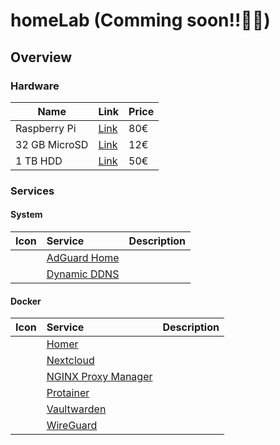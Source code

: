 # homeLab (Comming soon!!🚧🚧)

## Overview
### Hardware
| Name | Link | Price |
|--- |---|--- |
| Raspberry Pi  | [Link](https://www.raspberrypi.com/products/raspberry-pi-400/) | 80€ |
| 32 GB MicroSD | [Link](https://www.amazon.es/Gigastone-gs-2in1600-tarjeta-memoria-adaptador/dp/B01N7DE9VG/ref=sr_1_3_sspa?keywords=32gb+micro+sd&qid=1661711836&sprefix=32gb+mi%2Caps%2C133&sr=8-3-spons&psc=1&spLa=ZW5jcnlwdGVkUXVhbGlmaWVyPUEyMFRQMFY0VTVZT1JFJmVuY3J5cHRlZElkPUEwMjAwNzk0VjlTN0lYWVBZWDBCJmVuY3J5cHRlZEFkSWQ9QTAzMzA1NDkxVklRV1JPQkg0MUFNJndpZGdldE5hbWU9c3BfYXRmJmFjdGlvbj1jbGlja1JlZGlyZWN0JmRvTm90TG9nQ2xpY2s9dHJ1ZQ==) | 12€ |
| 1 TB HDD | [Link](https://www.amazon.es/WD-Elements-Disco-Externo-port%C3%A1til/dp/B06VVS7S94/ref=sr_1_omk_6?keywords=disco+duro+1tb&qid=1661715026&sr=8-6)| 50€ |

### Services
#### System
| Icon | Service | Description |
|:---|:---|---:|
| | [AdGuard Home](https://github.com/AdguardTeam/AdGuardHome) | |
| | [Dynamic DDNS](https://www.youtube.com/watch?v=rI-XxnyWFnM&ab_channel=NetworkChuck) | |

#### Docker
| Icon | Service | Description |
|:---|:---|---:|
| | [Homer](https://github.com/bastienwirtz/homer) | |
| | [Nextcloud](https://github.com/nextcloud/docker) | |
| | [NGINX Proxy Manager](https://github.com/NginxProxyManager/nginx-proxy-manager) | |
| | [Protainer](https://www.portainer.io/) | |
| | [Vaultwarden](https://github.com/dani-garcia/vaultwarden) | |
| | [WireGuard](https://github.com/WeeJeWel/wg-easy) | |

